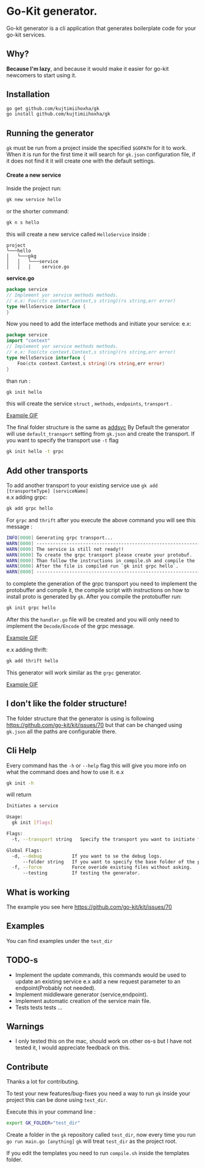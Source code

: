 # Go-Kit generator.
Go-kit generator is a cli application that generates boilerplate code for your go-kit services.

## Why?

**Because I'm lazy**, and because it would make it easier for go-kit newcomers to start using it.

## Installation
```bash
go get github.com/kujtimiihoxha/gk
go install github.com/kujtimiihoxha/gk
```
## Running the generator
`gk` must be run from a project inside the specified `$GOPATH` for it to work.
When it is run for the first time it will search for `gk.json` configuration file, if it does not find it it will create one
with the default settings.

#### Create a new service
Inside the project run:
```bash
gk new service hello
```
or the shorter command:
```bash
gk n s hello
```
this will create a new service called `HelloService` inside :
```
project
└───hello
│   └───pkg
│   │   └───service
│   │   │    service.go
```
**service.go**
```go
package service
// Implement yor service methods methods.
// e.x: Foo(ctx context.Context,s string)(rs string,err error)
type HelloService interface {
}
```
Now you need to add the interface methods and initiate your service:
e.x:
```go
package service
import "context"
// Implement yor service methods methods.
// e.x: Foo(ctx context.Context,s string)(rs string,err error)
type HelloService interface {
	Foo(ctx context.Context,s string)(rs string,err error)
}
```
than run : 
```bash
gk init hello
```
this will create the service `struct` , `methods`, `endpoints`, `transport` .

[Example GIF](https://drive.google.com/open?id=0B11R03qTqELWbk9nYXRtOTRQdDg)

The final folder structure is the same as  [addsvc](https://github.com/peterbourgon/go-microservices/tree/master/addsvc) 
By Default the generator will use `default_transport` setting from `gk.json` and create the transport. If you want to specify
the transport use `-t` flag
```bash
gk init hello -t grpc
```

## Add other transports
To add another transport to your existing service use `gk add [transporteType] [serviceName]`   
e.x adding grpc:
```bash
gk add grpc hello
```
For `grpc`  and `thrift` after you execute the above command you will see this message : 
```bash
INFO[0000] Generating grpc transport...                 
WARN[0000] -------------------------------------------------------------------- 
WARN[0000] The service is still not ready!!             
WARN[0000] To create the grpc transport please create your protobuf. 
WARN[0000] Than follow the instructions in compile.sh and compile the .proto file. 
WARN[0000] After the file is compiled run `gk init grpc hello`. 
WARN[0000] -------------------------------------------------------------------- 
```
to complete the generation of the grpc transport you need to implement the protobuffer and compile it, the compile script
with instructions on how to install proto is generated by `gk`. After you compile the protobuffer run:
```bash
gk init grpc hello
```
After this the `handler.go` file will be created and you will only need to implement the `Decode/Encode` of the grpc message.

[Example GIF](https://drive.google.com/open?id=0B11R03qTqELWZE9mcEhZVHhFWFk)

e.x adding thrift:
```bash
gk add thrift hello
```
This generator will work similar as the `grpc` generator.

[Example GIF](https://drive.google.com/open?id=0B11R03qTqELWbE9VeFB2ZDdhb2c)

## I don't like the folder structure!

The folder structure that the generator is using is following https://github.com/go-kit/kit/issues/70 but 
that can be changed using `gk.json` all the paths are configurable there.

## Cli Help
Every command has the `-h` or `--help` flag this will give you more info on what the command does and how to use it.
e.x 
```bash
gk init -h
```
will return
```bash
Initiates a service

Usage:
  gk init [flags]

Flags:
  -t, --transport string   Specify the transport you want to initiate for the service

Global Flags:
  -d, --debug           If you want to se the debug logs.
      --folder string   If you want to specify the base folder of the project.
  -f, --force           Force overide existing files without asking.
      --testing         If testing the generator.

```
## What is working
The example you see here  https://github.com/go-kit/kit/issues/70

## Examples
You can find examples under the `test_dir`

## TODO-s

 - Implement the update commands, this commands would be used to update an existing service e.x add 
 a new request parameter to an endpoint(Probably not needed).
 - Implement middleware generator (service,endpoint).
 - Implement automatic creation of the service main file.
 - Tests tests tests ...
## Warnings

- I only tested this on the mac, should work on other os-s but I have not tested it, I would appreciate feedback on this. 
## Contribute
Thanks a lot for contributing. 

To test your new features/bug-fixes you need a way to run `gk` inside your project this can be done using `test_dir`.

Execute this in your command line :
```bash
export GK_FOLDER="test_dir" 
```
Create a folder in the `gk` repository called `test_dir`, now every time you run `go run main.go [anything]`
`gk` will treat `test_dir` as the project root.

If you edit the templates you need to run `compile.sh` inside the templates folder.
 
